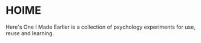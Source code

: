 # HOIME
 Here's One I Made Earlier is a collection of psychology experiments for use, reuse and learning. 
